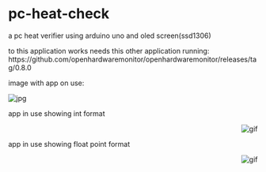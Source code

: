 # pc-heat-check
a pc heat verifier using arduino uno and oled screen(ssd1306)

<p>to this application works needs this other application running: https://github.com/openhardwaremonitor/openhardwaremonitor/releases/tag/0.8.0</p>

<p>image with app on use:</p>
<div>
    <img align=left alt="jpg"src="https://github.com/F1reFinger/F1reFinger/blob/main/.jpghttps://github.com/F1reFinger/pc-heat-check/blob/main/gauge.jpg"/>
</div>
<br>
<p>app in use showing int format</p>
<div>
    <img align=right alt="gif"src="https://github.com/F1reFinger/pc-heat-check/blob/main/normal.gif"/>
</div>
<br>
<p>app in use showing float point format</p>
<div>
  <img align=right alt="gif"src="https://github.com/F1reFinger/pc-heat-check/blob/main/float-point.gif"/>
</div>